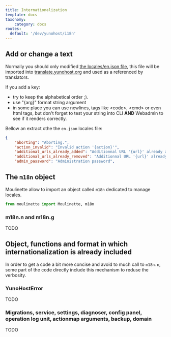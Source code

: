```yaml
---
title: Internationalization
template: docs
taxonomy:
    category: docs
routes:
  default: '/dev/yunohost/i18n'
---
```



## Add or change a text

Normally you should only modified [the locales/en.json file](https://github.com/YunoHost/yunohost/blob/dev/locales/en.json), this file will be imported into [translate.yunohost.org](https://translate.yunohost.org) and used as a referenced by translators.

If you add a key:

 * try to keep the alphabetical order ;).
 * use "{arg}" format string argument
 * in some place you can use newlines, tags like \<code\>, \<cmd\> or even html tags, but don't forget to test your string into CLI **AND** Webadmin to see if it renders correctly.

Bellow an extract othe the `en.json` locales file:
```json
{
    "aborting": "Aborting.",
    "action_invalid": "Invalid action '{action}'",
    "additional_urls_already_added": "Additionnal URL '{url}' already added in the additional URL for permission '{permission}'",
    "additional_urls_already_removed": "Additionnal URL '{url}' already removed in the additional URL for permission '{permission}'",
    "admin_password": "Administration password",
```


## The `m18n` object

Moulinette allow to import an object called `m18n` dedicated to manage locales.

```python
from moulinette import Moulinette, m18n
```

### m18n.n and m18n.g
TODO


## Object, functions and format in which internationalization is already included

In order to get a code a bit more concise and avoid to much call to `m18n.n`, some part of the code directly include this mechanism to reduse the verbosity.

### YunoHostError
TODO

### Migrations, service, settings, diagnoser, config panel, operation log unit, actionmap arguments, backup,  domain
TODO
